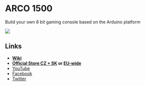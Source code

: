 # ARCO 1500

Build your own 8 bit gaming console based on the Arduino platform

![](https://github.com/MichalSkoula/arco-1500/blob/master/assets/product.jpg)

## Links
* **[Wiki](https://github.com/MichalSkoula/arco-1500/wiki)**
* **[Official Store CZ + SK](https://www.bastlime.eu/c/36616-sady) or [EU-wide](https://www.shop.arco1500.com/)**
* [YouTube](https://www.youtube.com/playlist?list=PLZWNQlcHslXWuSwxoAaJYrSB9fYc1FXUI)
* [Facebook](https://www.facebook.com/bastlime/)
* [Twitter](https://twitter.com/MichalSkoula)
